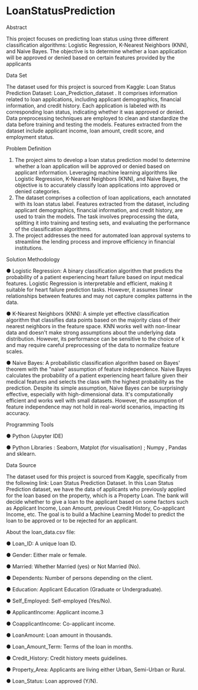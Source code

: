 # LoanStatusPrediction

Abstract

This project focuses on predicting loan status using three different classification algorithms:
Logistic Regression, K-Nearest Neighbors (KNN), and Naive Bayes. The objective is to determine
whether a loan application will be approved or denied based on certain features provided by the
applicants

Data Set

The dataset used for this project is sourced from Kaggle: Loan Status Prediction Dataset:
Loan_Prediction_dataset . It comprises information related to loan applications, including
applicant demographics, financial information, and credit history. Each application is labeled
with its corresponding loan status, indicating whether it was approved or denied. Data
preprocessing techniques are employed to clean and standardize the data before training and
testing the models. Features extracted from the dataset include applicant income,
loan amount, credit score, and employment status.

Problem Definition

1. The project aims to develop a loan status prediction model to determine whether a loan
   application will be approved or denied based on applicant information. Leveraging
   machine learning algorithms like Logistic Regression, K-Nearest Neighbors (KNN), and
   Naive Bayes, the objective is to accurately classify loan applications into approved or
   denied categories.
2. The dataset comprises a collection of loan applications, each annotated with its loan
   status label. Features extracted from the dataset, including applicant demographics,
   financial information, and credit history, are used to train the models. The task involves
   preprocessing the data, splitting it into training and testing sets, and evaluating the
   performance of the classification algorithms.
3. The project addresses the need for automated loan approval systems to streamline the
   lending process and improve efficiency in financial institutions.

Solution Methodology

● Logistic Regression: A binary classification algorithm that predicts the probability of a
patient experiencing heart failure based on input medical features. Logistic Regression is
interpretable and efficient, making it suitable for heart failure prediction tasks. However,
it assumes linear relationships between features and may not capture complex patterns
in the data.

● K-Nearest Neighbors (KNN): A simple yet effective classification algorithm that classifies
data points based on the majority class of their nearest neighbors in the feature space.
KNN works well with non-linear data and doesn't make strong assumptions about the
underlying data distribution. However, its performance can be sensitive to the choice of k
and may require careful preprocessing of the data to normalize feature scales.

● Naive Bayes: A probabilistic classification algorithm based on Bayes' theorem with the
"naive" assumption of feature independence. Naive Bayes calculates the probability of a
patient experiencing heart failure given their medical features and selects the class with
the highest probability as the prediction. Despite its simple assumption, Naive Bayes can
be surprisingly effective, especially with high-dimensional data. It's computationally
efficient and works well with small datasets. However, the assumption of feature
independence may not hold in real-world scenarios, impacting its accuracy.


Programming Tools

● Python (Jupyter IDE)

● Python Libraries : Seaborn, Matplot (for visualisation) ; Numpy , Pandas and sklearn.


Data Source

The dataset used for this project is sourced from Kaggle, specifically from the following link:
Loan Status Prediction Dataset. In this Loan Status Prediction dataset, we have the data of
applicants who previously applied for the loan based on the property, which is a Property Loan.
The bank will decide whether to give a loan to the applicant based on some factors such as
Applicant Income, Loan Amount, previous Credit History, Co-applicant Income, etc. The goal is to
build a Machine Learning Model to predict the loan to be approved or to be rejected for an
applicant.

About the loan_data.csv file:

● Loan_ID: A unique loan ID.

● Gender: Either male or female.

● Married: Whether Married (yes) or Not Married (No).

● Dependents: Number of persons depending on the client.

● Education: Applicant Education (Graduate or Undergraduate).

● Self_Employed: Self-employed (Yes/No).

● ApplicantIncome: Applicant income.3

● CoapplicantIncome: Co-applicant income.

● LoanAmount: Loan amount in thousands.

● Loan_Amount_Term: Terms of the loan in months.

● Credit_History: Credit history meets guidelines.

● Property_Area: Applicants are living either Urban, Semi-Urban or Rural.

● Loan_Status: Loan approved (Y/N).
